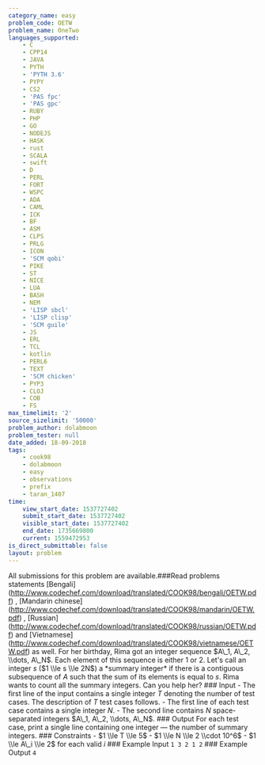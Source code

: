 ```yaml
---
category_name: easy
problem_code: OETW
problem_name: OneTwo
languages_supported:
    - C
    - CPP14
    - JAVA
    - PYTH
    - 'PYTH 3.6'
    - PYPY
    - CS2
    - 'PAS fpc'
    - 'PAS gpc'
    - RUBY
    - PHP
    - GO
    - NODEJS
    - HASK
    - rust
    - SCALA
    - swift
    - D
    - PERL
    - FORT
    - WSPC
    - ADA
    - CAML
    - ICK
    - BF
    - ASM
    - CLPS
    - PRLG
    - ICON
    - 'SCM qobi'
    - PIKE
    - ST
    - NICE
    - LUA
    - BASH
    - NEM
    - 'LISP sbcl'
    - 'LISP clisp'
    - 'SCM guile'
    - JS
    - ERL
    - TCL
    - kotlin
    - PERL6
    - TEXT
    - 'SCM chicken'
    - PYP3
    - CLOJ
    - COB
    - FS
max_timelimit: '2'
source_sizelimit: '50000'
problem_author: dolabmoon
problem_tester: null
date_added: 18-09-2018
tags:
    - cook98
    - dolabmoon
    - easy
    - observations
    - prefix
    - taran_1407
time:
    view_start_date: 1537727402
    submit_start_date: 1537727402
    visible_start_date: 1537727402
    end_date: 1735669800
    current: 1559472953
is_direct_submittable: false
layout: problem
---
```

All submissions for this problem are available.\###Read problems statements \[Bengali\](http://www.codechef.com/download/translated/COOK98/bengali/OETW.pdf) , \[Mandarin chinese\](http://www.codechef.com/download/translated/COOK98/mandarin/OETW.pdf) , \[Russian\](http://www.codechef.com/download/translated/COOK98/russian/OETW.pdf) and \[Vietnamese\](http://www.codechef.com/download/translated/COOK98/vietnamese/OETW.pdf) as well. For her birthday, Rima got an integer sequence $A\_1, A\_2, \\dots, A\_N$. Each element of this sequence is either 1 or 2. Let's call an integer $s$ ($1 \\le s \\le 2N$) a \*summary integer\* if there is a contiguous subsequence of $A$ such that the sum of its elements is equal to $s$. Rima wants to count all the summary integers. Can you help her? ### Input - The first line of the input contains a single integer $T$ denoting the number of test cases. The description of $T$ test cases follows. - The first line of each test case contains a single integer $N$. - The second line contains $N$ space-separated integers $A\_1, A\_2, \\dots, A\_N$. ### Output For each test case, print a single line containing one integer — the number of summary integers. ### Constraints - $1 \\le T \\le 5$ - $1 \\le N \\le 2 \\cdot 10^6$ - $1 \\le A\_i \\le 2$ for each valid $i$ ### Example Input ``` 1 3 2 1 2 ``` ### Example Output ``` 4 ```
